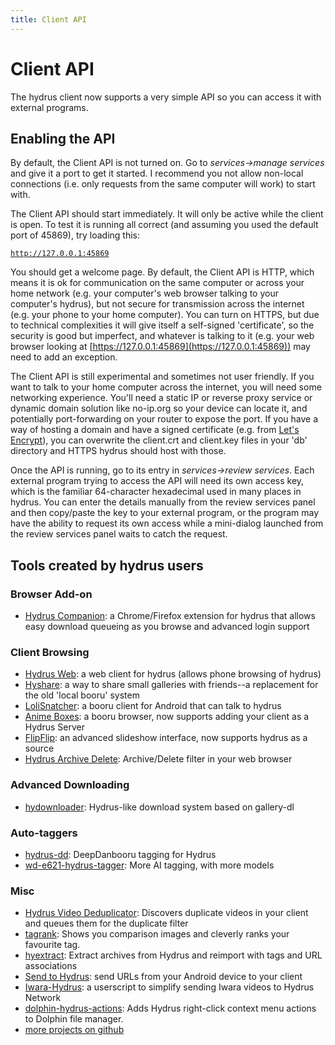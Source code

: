 ```yaml
---
title: Client API
---
```


# Client API

The hydrus client now supports a very simple API so you can access it with external programs.

## Enabling the API

By default, the Client API is not turned on. Go to _services->manage services_ and give it a port to get it started. I recommend you not allow non-local connections (i.e. only requests from the same computer will work) to start with.

The Client API should start immediately. It will only be active while the client is open. To test it is running all correct (and assuming you used the default port of 45869), try loading this:

[`http://127.0.0.1:45869`](http://127.0.0.1:45869)

You should get a welcome page. By default, the Client API is HTTP, which means it is ok for communication on the same computer or across your home network (e.g. your computer's web browser talking to your computer's hydrus), but not secure for transmission across the internet (e.g. your phone to your home computer). You can turn on HTTPS, but due to technical complexities it will give itself a self-signed 'certificate', so the security is good but imperfect, and whatever is talking to it (e.g. your web browser looking at [https://127.0.0.1:45869](https://127.0.0.1:45869)) may need to add an exception.

The Client API is still experimental and sometimes not user friendly. If you want to talk to your home computer across the internet, you will need some networking experience. You'll need a static IP or reverse proxy service or dynamic domain solution like no-ip.org so your device can locate it, and potentially port-forwarding on your router to expose the port. If you have a way of hosting a domain and have a signed certificate (e.g. from [Let's Encrypt](https://letsencrypt.org/)), you can overwrite the client.crt and client.key files in your 'db' directory and HTTPS hydrus should host with those.

Once the API is running, go to its entry in _services->review services_. Each external program trying to access the API will need its own access key, which is the familiar 64-character hexadecimal used in many places in hydrus. You can enter the details manually from the review services panel and then copy/paste the key to your external program, or the program may have the ability to request its own access while a mini-dialog launched from the review services panel waits to catch the request.

## Tools created by hydrus users

### Browser Add-on

* [Hydrus Companion](https://gitgud.io/prkc/hydrus-companion): a Chrome/Firefox extension for hydrus that allows easy download queueing as you browse and advanced login support

### Client Browsing

* [Hydrus Web](https://github.com/floogulinc/hydrus-web): a web client for hydrus (allows phone browsing of hydrus)
* [Hyshare](https://github.com/floogulinc/hyshare): a way to share small galleries with friends--a replacement for the old 'local booru' system
* [LoliSnatcher](https://github.com/NO-ob/LoliSnatcher_Droid): a booru client for Android that can talk to hydrus
* [Anime Boxes](https://www.animebox.es/): a booru browser, now supports adding your client as a Hydrus Server
* [FlipFlip](https://ififfy.github.io/flipflip/#/): an advanced slideshow interface, now supports hydrus as a source
* [Hydrus Archive Delete](https://gitgud.io/koto/hydrus-archive-delete): Archive/Delete filter in your web browser

### Advanced Downloading

* [hydownloader](https://gitgud.io/thatfuckingbird/hydownloader): Hydrus-like download system based on gallery-dl

### Auto-taggers

* [hydrus-dd](https://gitgud.io/koto/hydrus-dd): DeepDanbooru tagging for Hydrus
* [wd-e621-hydrus-tagger](https://github.com/Garbevoir/wd-e621-hydrus-tagger): More AI tagging, with more models

### Misc

* [Hydrus Video Deduplicator](https://github.com/appleappleapplenanner/hydrus-video-deduplicator): Discovers duplicate videos in your client and queues them for the duplicate filter 
* [tagrank](https://github.com/matjojo/tagrank): Shows you comparison images and cleverly ranks your favourite tag.
* [hyextract](https://github.com/floogulinc/hyextract): Extract archives from Hydrus and reimport with tags and URL associations
* [Send to Hydrus](https://github.com/Wyrrrd/send-to-hydrus): send URLs from your Android device to your client
* [Iwara-Hydrus](https://github.com/GoAwayNow/Iwara-Hydrus): a userscript to simplify sending Iwara videos to Hydrus Network
* [dolphin-hydrus-actions](https://gitgud.io/prkc/dolphin-hydrus-actions): Adds Hydrus right-click context menu actions to Dolphin file manager.
* [more projects on github](https://github.com/stars/hydrusnetwork/lists/hydrus-related-projects)
